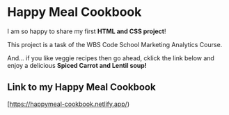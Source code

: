 # Happy Meal Cookbook

I am so happy to share my first **HTML and CSS project**! 

This project is a task of the WBS Code School Marketing Analytics Course. 

And... if you like veggie recipes then go ahead, cklick the link below and enjoy a delicious **Spiced Carrot and Lentil soup!**




## Link to my Happy Meal Cookbook

[https://happymeal-cookbook.netlify.app/)
